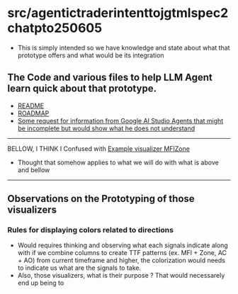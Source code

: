 # src/agentictraderintenttojgtmlspec2chatpto250605


* This is simply intended so we have knowledge and state about what that prototype offers and what would be its integration


## The Code and various files to help LLM Agent learn quick about that prototype.

* [README](./agentictraderintenttojgtmlspec2chatpto250605/README.md)
* [ROADMAP](./agentictraderintenttojgtmlspec2chatpto250605/ROADMAP.md)
* [Some request for information from Google AI Studio Agents that might be incomplete but would show what he does not understand](./agentictraderintenttojgtmlspec2chatpto250605/REQUEST_INFORMATION.md)


-----
BELLOW, I THINK I Confused with [Example visualizer MFIZone](./signalindiviewer250609/components/mfizone.jsx)
* Thought that somehow applies to what we will do with what is above and bellow
-----


## Observations on the Prototyping of those visualizers

### Rules for displaying colors related to directions

* Would requires thinking and observing what each signals indicate along with if we combine columns to create TTF patterns (ex.  MFI + Zone, AC + AO) from current timeframe and higher, the colorization would needs to indicate us what are the signals to take.
* Also, those visualizers, what is their purpose ?  That would necessarely end up being to 